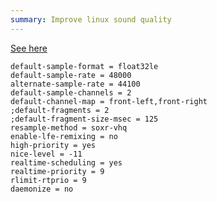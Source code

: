 ```yaml
---
summary: Improve linux sound quality
---
```


[See here](https://medium.com/@gamunu/enable-high-quality-audio-on-linux-6f16f3fe7e1f)

```
default-sample-format = float32le
default-sample-rate = 48000
alternate-sample-rate = 44100
default-sample-channels = 2
default-channel-map = front-left,front-right
;default-fragments = 2
;default-fragment-size-msec = 125
resample-method = soxr-vhq
enable-lfe-remixing = no
high-priority = yes
nice-level = -11
realtime-scheduling = yes
realtime-priority = 9
rlimit-rtprio = 9
daemonize = no
```
